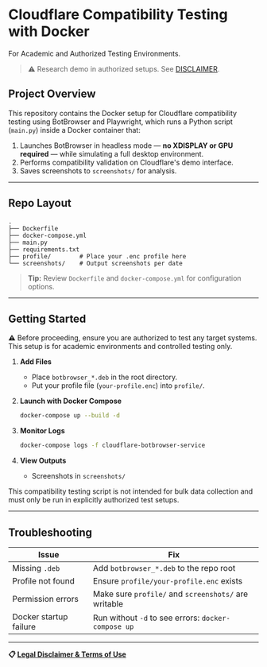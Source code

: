 # Cloudflare Compatibility Testing with Docker

For Academic and Authorized Testing Environments.

> ⚠️ Research demo in authorized setups. See [DISCLAIMER](../../DISCLAIMER.md).


## Project Overview

This repository contains the Docker setup for Cloudflare compatibility testing using BotBrowser and Playwright, which runs a Python script (`main.py`) inside a Docker container that:

1. Launches BotBrowser in headless mode — **no XDISPLAY or GPU required** — while simulating a full desktop environment.
2. Performs compatibility validation on Cloudflare's demo interface.
3. Saves screenshots to `screenshots/` for analysis.

---

## Repo Layout

```
.
├── Dockerfile
├── docker-compose.yml
├── main.py
├── requirements.txt
├── profile/        # Place your .enc profile here
└── screenshots/    # Output screenshots per date
```

> **Tip:** Review `Dockerfile` and `docker-compose.yml` for configuration options.

---

## Getting Started

⚠️ Before proceeding, ensure you are authorized to test any target systems. This setup is for academic environments and controlled testing only.

1. **Add Files**

   * Place `botbrowser_*.deb` in the root directory.
   * Put your profile file (`your-profile.enc`) into `profile/`.

2. **Launch with Docker Compose**

   ```bash
   docker-compose up --build -d
   ```

3. **Monitor Logs**

   ```bash
   docker-compose logs -f cloudflare-botbrowser-service
   ```

4. **View Outputs**

   * Screenshots in `screenshots/`

This compatibility testing script is not intended for bulk data collection and must only be run in explicitly authorized test setups.

---

## Troubleshooting

| Issue                  | Fix                                                                   |
| ---------------------- | --------------------------------------------------------------------- |
| Missing `.deb`         | Add `botbrowser_*.deb` to the repo root                               |
| Profile not found      | Ensure `profile/your-profile.enc` exists                              |
| Permission errors      | Make sure `profile/` and `screenshots/` are writable |
| Docker startup failure | Run without `-d` to see errors: `docker-compose up`                   |

---

**📋 [Legal Disclaimer & Terms of Use](https://github.com/botswin/BotBrowser/blob/main/DISCLAIMER.md)**
